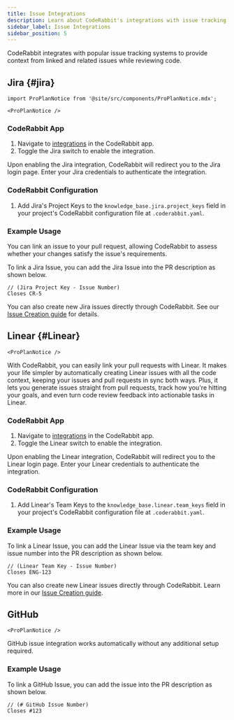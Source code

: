 ```yaml
---
title: Issue Integrations
description: Learn about CodeRabbit's integrations with issue tracking systems like Jira and Linear.
sidebar_label: Issue Integrations
sidebar_position: 5
---
```


CodeRabbit integrates with popular issue tracking systems to provide context from linked and related issues while reviewing code.

## Jira {#jira}

```mdx-code-block
import ProPlanNotice from '@site/src/components/ProPlanNotice.mdx';

<ProPlanNotice />
```

### CodeRabbit App

1. Navigate to [integrations][integrations] in the CodeRabbit app.
2. Toggle the Jira switch to enable the integration.

Upon enabling the Jira integration, CodeRabbit will redirect you to the Jira login page. Enter your Jira credentials to authenticate the integration.

### CodeRabbit Configuration

1. Add Jira's Project Keys to the `knowledge_base.jira.project_keys` field in your project's CodeRabbit configuration file at `.coderabbit.yaml`.

### Example Usage

You can link an issue to your pull request, allowing CodeRabbit to assess whether your changes satisfy the issue's requirements.

To link a Jira Issue, you can add the Jira Issue into the PR description as shown below.

```text
// (Jira Project Key - Issue Number)
Closes CR-5
```

You can also create new Jira issues directly through CodeRabbit. See our [Issue Creation guide](../guides/issue-creation.md#jira) for details.

## Linear {#Linear}

```mdx-code-block
<ProPlanNotice />
```

With CodeRabbit, you can easily link your pull requests with Linear. It makes your life simpler by automatically creating Linear issues with all the code context, keeping your issues and pull requests in sync both ways. Plus, it lets you generate issues straight from pull requests, track how you're hitting your goals, and even turn code review feedback into actionable tasks in Linear.

### CodeRabbit App

1. Navigate to [integrations][integrations] in the CodeRabbit app.
2. Toggle the Linear switch to enable the integration.

Upon enabling the Linear integration, CodeRabbit will redirect you to the Linear login page. Enter your Linear credentials to authenticate the integration.

### CodeRabbit Configuration

1. Add Linear's Team Keys to the `knowledge_base.linear.team_keys` field in your project's CodeRabbit configuration file at `.coderabbit.yaml`.

[integrations]: https://app.coderabbit.ai/integrations

### Example Usage

To link a Linear Issue, you can add the Linear Issue via the team key and issue number into the PR description as shown below.

```text
// (Linear Team Key - Issue Number)
Closes ENG-123
```

You can also create new Linear issues directly through CodeRabbit. Learn more in our [Issue Creation guide](../guides/issue-creation.md#linear).

## GitHub

```mdx-code-block
<ProPlanNotice />
```

GitHub issue integration works automatically without any additional setup required.

### Example Usage

To link a GitHub Issue, you can add the issue into the PR description as shown below.

```text
// (# GitHub Issue Number)
Closes #123
```
